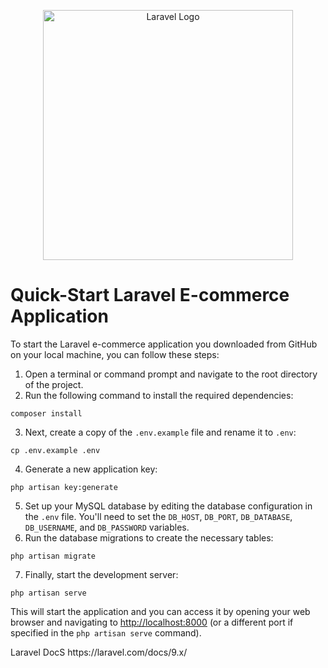 <p align="center"><a href="https://laravel.com" target="_blank"><img src="https://raw.githubusercontent.com/laravel/art/master/logo-lockup/5%20SVG/2%20CMYK/1%20Full%20Color/laravel-logolockup-cmyk-red.svg" width="400" alt="Laravel Logo"></a></p>

<h1>Quick-Start Laravel E-commerce Application</h1> 
    <p>To start the Laravel e-commerce application you downloaded from GitHub on your local machine, you can follow these steps:</p>
    <ol>
      <li>Open a terminal or command prompt and navigate to the root directory of the project.</li>
      <li>Run the following command to install the required dependencies:</li>
    </ol>
    <pre><code>composer install</code></pre>
    <ol start="3">
      <li>Next, create a copy of the <code>.env.example</code> file and rename it to <code>.env</code>:</li>
    </ol>
    <pre><code>cp .env.example .env</code></pre>
    <ol start="4">
      <li>Generate a new application key:</li>
    </ol>
    <pre><code>php artisan key:generate</code></pre>
    <ol start="5">
      <li>Set up your MySQL database by editing the database configuration in the <code>.env</code> file. You'll need to set the <code>DB_HOST</code>, <code>DB_PORT</code>, <code>DB_DATABASE</code>, <code>DB_USERNAME</code>, and <code>DB_PASSWORD</code> variables.</li>
      <li>Run the database migrations to create the necessary tables:</li>
    </ol>
    <pre><code>php artisan migrate</code></pre>
    <ol start="7">
      <li>Finally, start the development server:</li>
    </ol>
    <pre><code>php artisan serve</code></pre>
    <p>This will start the application and you can access it by opening your web browser and navigating to <a href="http://localhost:8000">http://localhost:8000</a> (or a different port if specified in the <code>php artisan serve</code> command).</p>





</p>
Laravel DocS https://laravel.com/docs/9.x/
